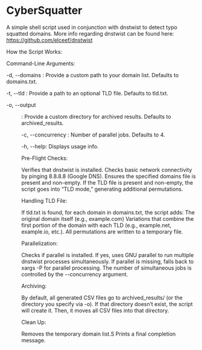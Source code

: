 # CyberSquatter
A simple shell script used in conjunction with dnstwist to detect typo squatted domains.
More info regarding dnstwist can be found here: https://github.com/elceef/dnstwist

How the Script Works:

Command-Line Arguments:

-d, --domains <file>: Provide a custom path to your domain list. Defaults to domains.txt.

-t, --tld <file>: Provide a path to an optional TLD file. Defaults to tld.txt.

-o, --output <dir>:  Provide a custom directory for archived results. Defaults to archived_results.

-c, --concurrency <number>: Number of parallel jobs. Defaults to 4.

-h, --help: Displays usage info.

Pre-Flight Checks:

Verifies that dnstwist is installed.
Checks basic network connectivity by pinging 8.8.8.8 (Google DNS).
Ensures the specified domains file is present and non-empty.
If the TLD file is present and non-empty, the script goes into “TLD mode,” generating additional permutations.

Handling TLD File:

If tld.txt is found, for each domain in domains.txt, the script adds:
The original domain itself (e.g., example.com)
Variations that combine the first portion of the domain with each TLD (e.g., example.net, example.io, etc.).
All permutations are written to a temporary file.

Parallelization:

Checks if parallel is installed. If yes, uses GNU parallel to run multiple dnstwist processes simultaneously.
If parallel is missing, falls back to xargs -P <concurrency> for parallel processing.
The number of simultaneous jobs is controlled by the --concurrency <number> argument.

Archiving:

By default, all generated CSV files go to archived_results/<YYYY-MM-DD> (or the directory you specify via -o).
If that directory doesn’t exist, the script will create it.
Then, it moves all CSV files into that directory.

Clean Up:

Removes the temporary domain list.S
Prints a final completion message.

